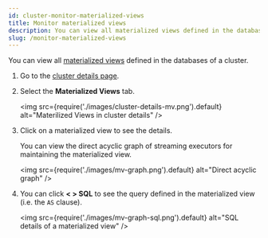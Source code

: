 ```yaml
---
id: cluster-monitor-materialized-views
title: Monitor materialized views
description: You can view all materialized views defined in the databases of a cluster.
slug: /monitor-materialized-views
---
```


You can view all [materialized views](https://docs.risingwave.com/docs/current/key-concepts/#materialized-views) defined in the databases of a cluster.

1. Go to the [cluster details page](cluster-check-status-and-metrics.md#check-cluster-details).

2. Select the **Materialized Views** tab.

    <img
    src={require('./images/cluster-details-mv.png').default}
    alt="Materilized Views in cluster details"
    />
    
3. Click on a materialized view to see the details.

    You can view the direct acyclic graph of streaming executors for maintaining the materialized view. 

    <img
    src={require('./images/mv-graph.png').default}
    alt="Direct acyclic graph"
    />

4. You can click **< \> SQL** to see the query defined in the materialized view (i.e. the `AS` clause).

    <img
    src={require('./images/mv-graph-sql.png').default}
    alt="SQL details of a materialized view"
    />